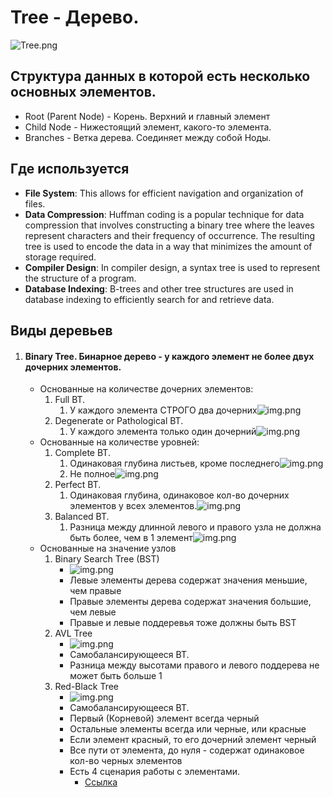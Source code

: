 # Tree - Дерево.
![Tree.png](Tree.png) 


## Структура данных в которой есть несколько основных элементов.
* Root (Parent Node) - Корень. Верхний и главный элемент
* Child Node - Нижестоящий элемент, какого-то элемента.
* Branches - Ветка дерева. Соединяет между собой Ноды.

## Где используется
* **File System**:  This allows for efficient navigation and organization of files.
* **Data Compression**: Huffman coding is a popular technique for data compression that involves constructing a binary tree where the leaves represent characters and their frequency of occurrence. The resulting tree is used to encode the data in a way that minimizes the amount of storage required.
* **Compiler Design**: In compiler design, a syntax tree is used to represent the structure of a program. 
* **Database Indexing**: B-trees and other tree structures are used in database indexing to efficiently search for and retrieve data. 

## Виды деревьев

1. #### Binary Tree. Бинарное дерево - у каждого элемент не более двух дочерних элементов.
   * Основанные на количестве дочерних элементов:
     1. Full BT. 
        1. У каждого элемента СТРОГО два дочерних![img.png](docs/FullBT.png)
     2. Degenerate or Pathological BT. 
        1. У каждого элемента только один дочерний![img.png](docs/DegenerateBT.png)
   * Основанные на количестве уровней:
     1. Complete BT. 
        1. Одинаковая глубина листьев, кроме последнего![img.png](docs/CompleteBT.png)
        2. Не полное![img.png](docs/NotCompleteBT.png)
     2. Perfect BT. 
        1. Одинаковая глубина, одинаковое кол-во дочерних элементов у всех элементов.![img.png](docs/PerfectBT.png)
     3. Balanced BT. 
        1. Разница между длинной левого и правого узла не должна быть более, чем в 1 элемент![img.png](docs/BalancedBT.png)
   * Основанные на значение узлов
     1. Binary Search Tree (BST)
        * ![img.png](docs/BST.png)
        * Левые элементы дерева содержат значения меньшие, чем правые
        * Правые элементы дерева содержат значения большие, чем левые
        * Правые и левые поддеревья тоже должны быть BST
     2. AVL Tree
        * ![img.png](docs/AVL.png)
        * Самобалансирующееся BT.
        * Разница между высотами правого и левого поддерева не может быть больше 1
     3. Red-Black Tree
        * ![img.png](docs/RedBlackTree.png)
        * Самобалансирующееся BT.
        * Первый (Корневой) элемент всегда черный
        * Остальные элементы всегда или черные, или красные
        * Если элемент красный, то его дочерний элемент черный
        * Все пути от элемента, до нуля - содержат одинаковое кол-во черных элементов
        * Есть 4 сценария работы с элементами.
          * [Ссылка](https://www.youtube.com/watch?v=5IBxA-bZZH8&list=PL9xmBV_5YoZNqDI8qfOZgzbqahCUmUEin&index=3) 